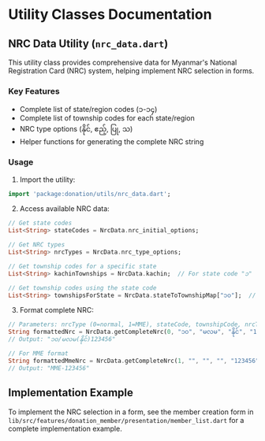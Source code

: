 # Utility Classes Documentation

## NRC Data Utility (`nrc_data.dart`)

This utility class provides comprehensive data for Myanmar's National Registration Card (NRC) system, helping implement NRC selection in forms.

### Key Features

- Complete list of state/region codes (၁-၁၄)
- Complete list of township codes for each state/region
- NRC type options (နိုင်, ဧည့်, ပြု, သ)
- Helper functions for generating the complete NRC string

### Usage

1. Import the utility:
```dart
import 'package:donation/utils/nrc_data.dart';
```

2. Access available NRC data:
```dart
// Get state codes
List<String> stateCodes = NrcData.nrc_initial_options;

// Get NRC types
List<String> nrcTypes = NrcData.nrc_type_options;

// Get township codes for a specific state
List<String> kachinTownships = NrcData.kachin;  // For state code "၁"

// Get township codes using the state code
List<String> townshipsForState = NrcData.stateToTownshipMap["၁၀"];  // For Mon State
```

3. Format complete NRC:
```dart
// Parameters: nrcType (0=normal, 1=MME), stateCode, townshipCode, nrcTypeCode, nrcNumber
String formattedNrc = NrcData.getCompleteNrc(0, "၁၀", "မလမ", "နိုင်", "123456");
// Output: "၁၀/မလမ(နိုင်)123456"

// For MME format
String formattedMmeNrc = NrcData.getCompleteNrc(1, "", "", "", "123456");
// Output: "MME-123456"
```

## Implementation Example

To implement the NRC selection in a form, see the member creation form in `lib/src/features/donation_member/presentation/member_list.dart` for a complete implementation example.
